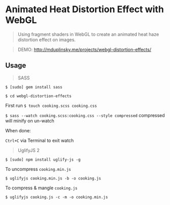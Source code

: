 # Animated Heat Distortion Effect with WebGL

> Using fragment shaders in WebGL to create an animated heat haze distortion effect on images.

> DEMO: <a href="http://mduplinsky.me/projects/webgl-distortion-effects/">http://mduplinsky.me/projects/webgl-distortion-effects/</a>

## Usage

> SASS

`$ [sudo] gem install sass`

`$ cd webgl-distortion-effects`

First run `$ touch cooking.scss cooking.css`

`$ sass --watch cooking.scss:cooking.css --style compressed` compressed will minify on un-watch

When done:

`Ctrl+C` via Terminal to exit watch

> UglifyJS 2

`$ [sudo] npm install uglify-js -g`

To uncompress `cooking.min.js`

`$ uglifyjs cooking.min.js -b -o cooking.js`

To compress & mangle `cooking.js`

`$ uglifyjs cooking.js -c -m -o cooking.min.js`